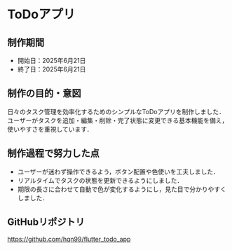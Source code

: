 # ToDoアプリ

## 制作期間
- 開始日：2025年6月21日  
- 終了日：2025年6月21日

## 制作の目的・意図
日々のタスク管理を効率化するためのシンプルなToDoアプリを制作しました．ユーザーがタスクを追加・編集・削除・完了状態に変更できる基本機能を備え，使いやすさを重視しています．

## 制作過程で努力した点
- ユーザーが迷わず操作できるよう，ボタン配置や色使いを工夫しました．
- リアルタイムでタスクの状態を更新できるようにしました．
- 期限の長さに合わせて自動で色が変化するようにし，見た目で分かりやすくしました．

## GitHubリポジトリ
https://github.com/hqn99/flutter_todo_app
